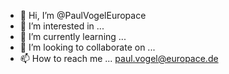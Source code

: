 - 👋 Hi, I’m @PaulVogelEuropace
- 👀 I’m interested in ...
- 🌱 I’m currently learning ...
- 💞️ I’m looking to collaborate on ...
- 📫 How to reach me ... paul.vogel@europace.de

<!---
PaulVogelEuropace/PaulVogelEuropace is a ✨ special ✨ repository because its `README.md` (this file) appears on your GitHub profile.
You can click the Preview link to take a look at your changes.
--->
